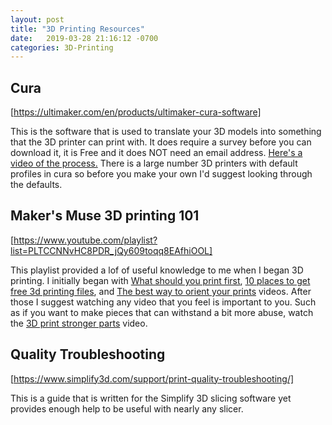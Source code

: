 ```yaml
---
layout: post
title: "3D Printing Resources"
date:   2019-03-28 21:16:12 -0700
categories: 3D-Printing
---
```

## Cura
[https://ultimaker.com/en/products/ultimaker-cura-software]

This is the software that is used to translate your 3D models into something that the 3D printer can print with. It does require a survey before you can download it, it is Free and it does NOT need an email address. [Here's a video of the process.](https://www.youtube.com/watch?v=eUNTlb5pEWA) There is a large number 3D printers with default profiles in cura so before you make your own I'd suggest looking through the defaults.

## Maker's Muse 3D printing 101
[https://www.youtube.com/playlist?list=PLTCCNNvHC8PDR_jQy609toqq8EAfhiOOL]

This playlist provided a lof of useful knowledge to me when I began 3D printing. I initially began with [What should you print first](https://www.youtube.com/watch?v=BrvMqrgGXuE), [10 places to get free 3d printing files](https://www.youtube.com/watch?v=q3wo_VBfMPA), and [The best way to orient your prints](https://www.youtube.com/watch?v=OqRbSkX5IJk) videos. After those I suggest watching any video that you feel is important to you. Such as if you want to make pieces that can withstand a bit more abuse, watch the [3D print stronger parts](https://www.youtube.com/watch?v=1NzDr1YAb8Q) video.

## Quality Troubleshooting
[https://www.simplify3d.com/support/print-quality-troubleshooting/]

This is a guide that is written for the Simplify 3D slicing software yet provides enough help to be useful with nearly any slicer.
